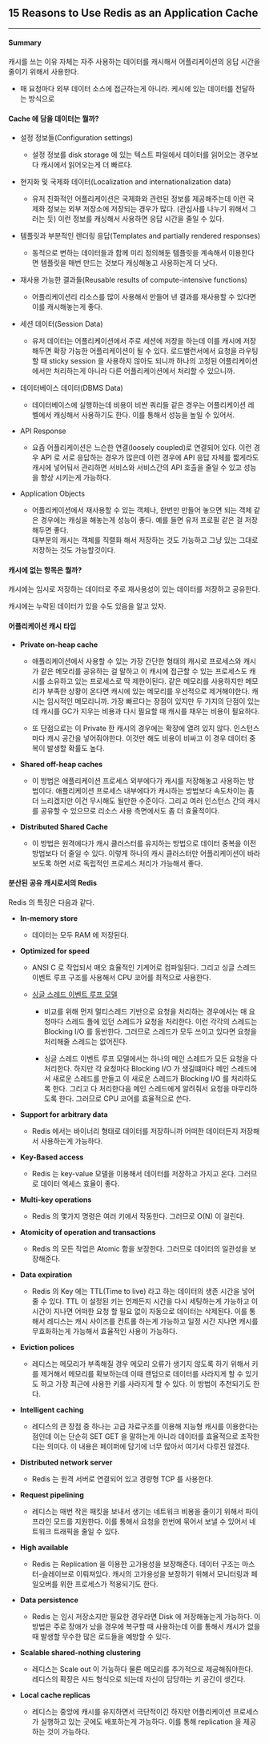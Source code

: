 ## 15 Reasons to Use Redis as an Application Cache

***

#### Summary 

캐시를 쓰는 이유 자체는 자주 사용하는 데이터를 캐시해서 어플리케이션의 응답 시간을 줄이기 위해서 사용한다.

- 매 요청마다 외부 데이터 소스에 접근하는게 아니라. 케시에 있는 데이터를 전달하는 방식으로


#### Cache 에 담을 데이터는 뭘까? 

- 설정 정보들(Configuration settings) 

  - 설정 정보를 disk storage 에 있는 텍스트 파일에서 데이터를 읽어오는 경우보다 캐시에서 읽어오는게 더 빠르다. 

-  현지화 및 국제화 데이터(Localization and internationalization data)

    - 유저 친화적인 어플리케이션은 국제화와 관련된 정보를 제공해주는데 이런 국제화 정보는 외부 저장소에 저장되는 경우가 많다.
    (관심사를 나누기 위해서 그러는 듯) 이런 정보를 캐싱해서 사용하면 응답 시간을 줄일 수 있다.

-  템플릿과 부분적인 렌더링 응답(Templates and partially rendered responses)

    -  동적으로 변하는 데이터들과 함께 미리 정의해둔 템플릿을 계속해서 이용한다면 템플릿을 매번 만드는 것보다 캐싱해놓고 사용하는게 더 낫다.   

- 재사용 가능한 결과들(Reusable results of compute-intensive functions)

  - 어플리케이션리 리소스를 많이 사용해서 만들어 낸 결과를 재사용할 수 있다면 이를 캐시해놓는게 좋다. 
  
- 세션 데이터(Session Data)

  - 유저 데이터는 어플리케이션에서 주로 세션에 저장을 하는데 이를 캐시에 저장해두면 확장 가능한 어플리케이션이 될 수 있다.
  로드밸런서에서 요청을 라우팅 할 때 sticky session 을 사용하지 않아도 되니까 하나의 고정된 어플리케이션에서만 처리하는게 아니라 다른 어플리케이션에서 처리할 수 있으니까. 
  
- 데이터베이스 데이터(DBMS Data)

  - 데이터베이스에 실행하는데 비용이 비싼 쿼리들 같은 경우는 어플리케이션 레벨에서 캐싱해서 사용하기도 한다. 이를 통해서 성능을 높일 수 있어서. 
  
- API Response

  - 요즘 어플리케이션은 느슨한 연결(loosely coupled)로 연결되어 있다. 이런 경우 API 로 서로 응답하는 경우가 많은데 
  이런 경우에 API 응답 자체를 짧게라도 캐시에 넣어둬서 관리하면 서비스와 서비스간의 API 호출을 줄일 수 있고 성능을 향상 시키는게 가능하다. 
  
- Application Objects

  - 어플리케이션에서 재사용할 수 있는 객체나, 한번만 만들어 놓으면 되는 객체 같은 경우에는 캐싱을 해놓는게 성능이 좋다.
  예를 들면 유저 프로필 같은 걸 저장해두면 좋다.  
  대부분의 캐시는 객체를 직렬화 해서 저장하는 것도 가능하고 그냥 있는 그대로 저장하는 것도 가능할것이다. 

#### 캐시에 없는 항목은 뭘까? 

캐시에는 임시로 저장하는 데이터로 주로 재사용성이 있는 데이터를 저장하고 공유한다.

캐시에는 누락된 데이터가 있을 수도 있음을 알고 있자.

 
#### 어플리케이션 캐시 타입 

- __Private on-heap cache__ 

  - 애플리케이션에서 사용할 수 있는 가장 간단한 형태의 캐시로 프로세스와 캐시가 같은 메모리를 공유하는 걸 말하고 
  이 캐시에 접근할 수 있는 프로세스도 캐시를 소유하고 있는 프로세스로 딱 제한이된다. 
  같은 메모리를 사용하지만 메모리가 부족한 상황이 온다면 캐시에 있는 메모리를 우선적으로 제거해야한다. 캐시는 임시적인 메모리니까. 
  가장 빠르다는 장점이 있지만 두 가지의 단점이 있는데 캐시를 GC가 지우는 비용과 다시 필요할 때 캐시를 채우는 비용이 필요하다. 

  - 또 단점으로는 이 Private 한 캐시의 경우에는 확장에 열려 있지 않다. 인스턴스마다 캐시 공간을 넣어줘야한다. 이것만 해도 비용이 비싸고 이 경우 데이터 중복이
  발생할 확률도 높다.

- __Shared off-heap caches__

  - 이 방법은 애플리케이션 프로세스 외부에다가 캐시를 저장해놓고 사용하는 방법이다. 애플리케이션 프로세스 내부에다가 
  캐시하는 방법보다 속도차이는 좀 더 느리겠지만 이건 무시해도 될만한 수준이다. 그리고 여러 인스턴스 간의 캐시를 공유할 수 있으므로
  리소스 사용 측면에서도 좀 더 효율적이다. 
  
- __Distributed Shared Cache__

  - 이 방법은 원격에다가 캐시 클러스터를 유지하는 방법으로 데이터 중복을 이전 방법보다 더 줄일 수 있다.
  이렇게 하나의 캐시 클러스터만 어플리케이션이 바라보도록 하면 서로 독립적인 프로세스 처리가 가능해서 좋다. 


#### 분산된 공유 캐시로서의 Redis 

Redis 의 특징은 다음과 같다.

- __In-memory store__

  - 데이터는 모두 RAM 에 저장된다.
  
- __Optimized for speed__

  - ANSI C 로 작업되서 매오 효율적인 기계어로 컴파일된다. 그리고 싱글 스레드 이벤트 루프 구조를 사용해서 CPU 코어를 최적으로 사용한다. 

  - [싱글 스레드 이벤트 루프 모델](https://raghumb.gitbooks.io/a-guide-to-software-architecture/content/app_architecture_concepts/single_threaded_model.html)
  
    - 비교를 위해 먼저 멀티스레드 기반으로 요청을 처리하는 경우에서는 매 요청마다 스레드 풀에 있던 스레드가 요청을 처리한다. 
    이런 각각의 스레드는 Blocking I/O 를 동반한다. 그러므로 스레드가 모두 쓰이고 있다면 요청을 처리해줄 스레드는 없어진다.
    
    - 싱글 스레드 이벤트 루프 모델에서는 하나의 메인 스레드가 모든 요청을 다 처리한다. 하지만 각 요청마다 Blocking I/O 가 생길떄마다
    메인 스레드에서 새로운 스레드를 만들고 이 새로운 스레드가 Blocking I/O 를 처리하도록 한다. 그리고 다 처리한다음 메인 스레드에게 알려줘서
    요청을 마무리하도록 한다. 그러므로 CPU 코어를 효율적으로 쓴다. 
    
- __Support for arbitrary data__ 

  - Redis 에서는 바이너리 형태로 데이터를 저장하니까 어떠한 데이터든지 저장해서 사용하는게 가능하다. 
  
- __Key-Based access__

  - Redis 는 key-value 모델을 이용해서 데이터를 저장하고 가지고 온다. 그러므로 데이터 엑세스 효율이 좋다. 
  
- __Multi-key operations__

  - Redis 의 몇가지 명령은 여러 키에서 작동한다. 그러므로 O(N) 이 걸린다.
  
- __Atomicity of operation and transactions__ 

  - Redis 의 모든 작업은 Atomic 함을 보장한다. 그러므로 데이터의 일관성을 보장해준다. 

- __Data expiration__

  - Redis 의 Key 에는 TTL(Time to live) 라고 하는 데이터의 생존 시간을 넣어줄 수 있다. 
  TTL 이 설정된 키는 언제든지 시간을 다시 세팅하는게 가능하고 이 시간이 지나면 어떠한 요청 할 필요 없이 자동으로 데이터는 삭제된다.
  이를 통해서 레디스는 캐시 사이즈를 컨트롤 하는게 가능하고 일정 시간 지나면 캐시를 무효화하는게 가능해서 효율적인 사용이 가능하다.
  
- __Eviction polices__

  - 레디스는 메모리가 부족해질 경우 메모리 오류가 생기지 않도록 하기 위해서 키를 제거해서 메모리를 확보하는데
  이때 랜덤으로 데이터를 사라지게 할 수 있기도 하고 가장 최근에 사용한 키를 사라지게 할 수 있다. 이 방법이 추천되기도 한다.
  
- __Intelligent caching__ 

  - 레디스의 큰 장점 중 하나는 고급 자료구조를 이용해 지능형 캐시를 이용한다는 점인데 이는 단순히 SET GET 을 말하는게 아니라
  데이터를 효율적으로 조작한다는 의미다. 이 내용은 페이퍼에 담기에 너무 많아서 여기서 다루진 않겠다.
  
- __Distributed network server__

  - Redis 는 원격 서버로 연결되어 있고 경량형 TCP 를 사용한다.
  
- __Request pipelining__

  - 레디스는 매번 작은 패킷을 보내서 생기는 네트워크 비용을 줄이기 위해서 파이프라인 모드를 지원한다.
  이를 통해서 요청을 한번에 묶어서 보낼 수 있어서 네트워크 트래픽을 줄일 수 있다. 
  
- __High available__

  - Redis 는 Replication 을 이용한 고가용성을 보장해준다. 데이터 구조는 마스터-슬레이브로 이뤄져있다.
  캐시의 고가용성을 보장하기 위해서 모니터링과 페일오버를 위한 프로세스가 적용되기도 한다. 
  
- __Data persistence__

  - Redis 는 임시 저장소지만 필요한 경우라면 Disk 에 저장해놓는게 가능하다. 이 방법은 주로 장애가 났을 경우에
  복구할 때 사용하는데 이를 통해서 캐시가 없을 때 발생할 무수한 많은 로드들을 예방할 수 있다. 
  
- __Scalable shared-nothing clustering__

  - 레디스는 Scale out 이 가능하다 물론 메모리를 추가적으로 제공해줘야한다. 레디스의 확장은 샤드 형식으로 되는데
  자신이 담당하는 키 공간이 생긴다. 
  
- __Local cache replicas__

  - 레디스는 중앙에 캐시를 유지하면서 극단적이긴 하지만 어플리케이션 프로세스가 실행하고 있는 곳에도 배포하는게 가능하다. 
  이를 통해 replication 을 제공하는 것이 가능하다.

  
  
  
  

    
  

  
